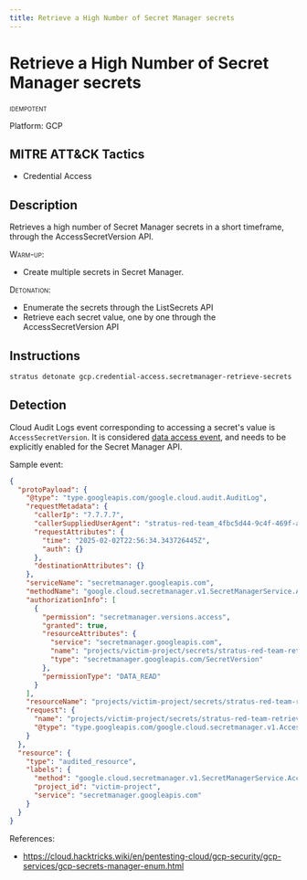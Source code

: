 ```yaml
---
title: Retrieve a High Number of Secret Manager secrets
---
```


# Retrieve a High Number of Secret Manager secrets


 <span class="smallcaps w3-badge w3-blue w3-round w3-text-white" title="This attack technique can be detonated multiple times">idempotent</span> 

Platform: GCP

## MITRE ATT&CK Tactics


- Credential Access

## Description


Retrieves a high number of Secret Manager secrets in a short timeframe, through the AccessSecretVersion API.

<span style="font-variant: small-caps;">Warm-up</span>: 

- Create multiple secrets in Secret Manager.

<span style="font-variant: small-caps;">Detonation</span>: 

- Enumerate the secrets through the ListSecrets API
- Retrieve each secret value, one by one through the AccessSecretVersion API


## Instructions

```bash title="Detonate with Stratus Red Team"
stratus detonate gcp.credential-access.secretmanager-retrieve-secrets
```
## Detection

Cloud Audit Logs event corresponding to accessing a secret's value is <code>AccessSecretVersion</code>. 
It is considered [data access event](https://cloud.google.com/secret-manager/docs/audit-logging), and needs to be explicitly enabled for the Secret Manager API. 

Sample event:

```json hl_lines="18 20 25"
{
  "protoPayload": {
    "@type": "type.googleapis.com/google.cloud.audit.AuditLog",
    "requestMetadata": {
      "callerIp": "7.7.7.7",
      "callerSuppliedUserAgent": "stratus-red-team_4fbc5d44-9c4f-469f-a15b-0c85e6ad3241 grpc-go/1.70.0,gzip(gfe)",
      "requestAttributes": {
        "time": "2025-02-02T22:56:34.343726445Z",
        "auth": {}
      },
      "destinationAttributes": {}
    },
    "serviceName": "secretmanager.googleapis.com",
    "methodName": "google.cloud.secretmanager.v1.SecretManagerService.AccessSecretVersion",
    "authorizationInfo": [
      {
        "permission": "secretmanager.versions.access",
        "granted": true,
        "resourceAttributes": {
          "service": "secretmanager.googleapis.com",
          "name": "projects/victim-project/secrets/stratus-red-team-retrieve-secret-8/versions/latest",
          "type": "secretmanager.googleapis.com/SecretVersion"
        },
        "permissionType": "DATA_READ"
      }
    ],
    "resourceName": "projects/victim-project/secrets/stratus-red-team-retrieve-secret-8/versions/latest",
    "request": {
      "name": "projects/victim-project/secrets/stratus-red-team-retrieve-secret-8/versions/latest",
      "@type": "type.googleapis.com/google.cloud.secretmanager.v1.AccessSecretVersionRequest"
    }
  },
  "resource": {
    "type": "audited_resource",
    "labels": {
      "method": "google.cloud.secretmanager.v1.SecretManagerService.AccessSecretVersion",
      "project_id": "victim-project",
      "service": "secretmanager.googleapis.com"
    }
  }
}
```

References:

- https://cloud.hacktricks.wiki/en/pentesting-cloud/gcp-security/gcp-services/gcp-secrets-manager-enum.html



